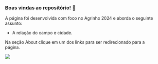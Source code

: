 ### Boas vindas ao repositório! 🖤
A página foi desenvolvida com foco no Agrinho 2024 e aborda o seguinte assunto:
- A relação do campo e cidade.

Na seção About clique em um dos links para ser redirecionado para a página.

  
![](https://media.tenor.com/A0yCLZcqaGEAAAAM/cap-tornado.gif)
